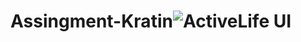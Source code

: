 # Assingment-Kratin![ActiveLife UI](https://github.com/prasadpatil1123/Assingment-Kratin/assets/122286888/f89215bb-5014-45b4-be46-0be613542239)

